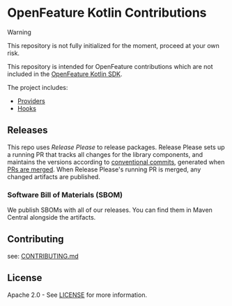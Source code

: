 # OpenFeature Kotlin Contributions

> [!WARNING]  
> This repository is not fully initialized for the moment, proceed at your own risk.

This repository is intended for OpenFeature contributions which are not included in the [OpenFeature Kotlin SDK](https://github.com/open-feature/kotlin-sdk).

The project includes:

- [Providers](./providers)
- [Hooks](./hooks)

## Releases

This repo uses _Release Please_ to release packages. Release Please sets up a running PR that tracks all changes for the library components, and maintains the versions according to [conventional commits](https://www.conventionalcommits.org/en/v1.0.0/), generated when [PRs are merged](https://github.com/amannn/action-semantic-pull-request). When Release Please's running PR is merged, any changed artifacts are published.

### Software Bill of Materials (SBOM)

We publish SBOMs with all of our releases. You can find them in Maven Central alongside the artifacts.

## Contributing

see: [CONTRIBUTING.md](./CONTRIBUTING.md)

## License

Apache 2.0 - See [LICENSE](./LICENSE) for more information.

